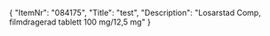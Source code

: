 {
  "ItemNr": "084175",
  "Title": "test",
  "Description": "Losarstad Comp, filmdragerad tablett 100 mg/12,5 mg"
}